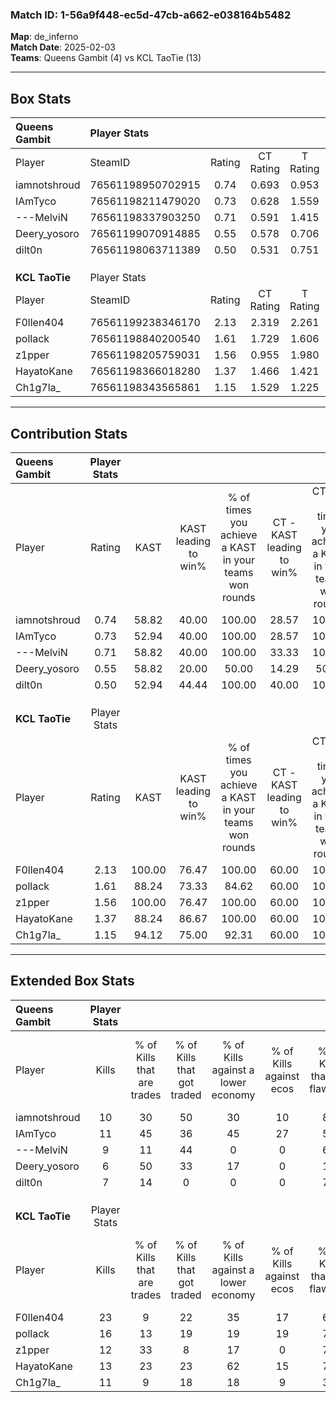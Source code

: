 ### Match ID: 1-56a9f448-ec5d-47cb-a662-e038164b5482  
**Map**: de_inferno  
**Match Date**: 2025-02-03  
**Teams**: Queens Gambit (4) vs KCL TaoTie (13)  

---  

## Box Stats  

| **Queens Gambit** | Player Stats      |        |           |          |        |       |       |         |        |      |     |
| :- | :- | :-: | :-: | :-: | :-: | :-: | :-: | :-: | :-: | :-: | :-: |
| Player            | SteamID           | Rating | CT Rating | T Rating |  KAST  |  ADR  | Kills | Assists | Deaths | K/D  | HS% |
| iamnotshroud      | 76561198950702915 |  0.74  |   0.693   |  0.953   | 58.82  | 61.8  |  10   |    2    |   15   | 0.67 | 30  |
| IAmTyco           | 76561198211479020 |  0.73  |   0.628   |  1.559   | 52.94  | 64.9  |  11   |    3    |   16   | 0.69 | 63  |
| ---MelviN         | 76561198337903250 |  0.71  |   0.591   |  1.415   | 58.82  | 56.6  |   9   |    3    |   14   | 0.64 | 22  |
| Deery_yosoro      | 76561199070914885 |  0.55  |   0.578   |  0.706   | 58.82  | 52.3  |   6   |    4    |   14   | 0.43 | 33  |
| dilt0n            | 76561198063711389 |  0.50  |   0.531   |  0.751   | 52.94  | 58.7  |   7   |    2    |   16   | 0.44 | 57  |
|                   |                   |        |           |          |        |       |       |         |        |      |     |
|                   |                   |        |           |          |        |       |       |         |        |      |     |
|                   |                   |        |           |          |        |       |       |         |        |      |     |
| **KCL TaoTie**    | Player Stats      |        |           |          |        |       |       |         |        |      |     |
| Player            | SteamID           | Rating | CT Rating | T Rating |  KAST  |  ADR  | Kills | Assists | Deaths | K/D  | HS% |
| F0llen404         | 76561199238346170 |  2.13  |   2.319   |  2.261   | 100.00 | 133.8 |  23   |   10    |   10   | 2.30 | 47  |
| pollack           | 76561198840200540 |  1.61  |   1.729   |  1.606   | 88.24  | 104.1 |  16   |    7    |   9    | 1.78 | 75  |
| z1pper            | 76561198205759031 |  1.56  |   0.955   |  1.980   | 100.00 | 83.8  |  12   |    8    |   5    | 2.40 | 58  |
| HayatoKane        | 76561198366018280 |  1.37  |   1.466   |  1.421   | 88.24  | 68.9  |  13   |    6    |   8    | 1.63 | 53  |
| Ch1g7la_          | 76561198343565861 |  1.15  |   1.529   |  1.225   | 94.12  | 53.7  |  11   |    2    |   11   | 1.00 | 36  |
---  

## Contribution Stats  

| **Queens Gambit** | Player Stats |        |                      |                                                        |                           |                                                             |                          |                                                            |
| :- | :-: | :-: | :-: | :-: | :-: | :-: | :-: | :-: |
| Player            |    Rating    |  KAST  | KAST leading to win% | % of times you achieve a KAST in your teams won rounds | CT - KAST leading to win% | CT - % of times you achieve a KAST in your teams won rounds | T - KAST leading to win% | T - % of times you achieve a KAST in your teams won rounds |
| iamnotshroud      |     0.74     | 58.82  |        40.00         |                         100.00                         |           28.57           |                           100.00                            |          66.67           |                           100.00                           |
| IAmTyco           |     0.73     | 52.94  |        40.00         |                         100.00                         |           28.57           |                           100.00                            |          66.67           |                           100.00                           |
| ---MelviN         |     0.71     | 58.82  |        40.00         |                         100.00                         |           33.33           |                           100.00                            |          50.00           |                           100.00                           |
| Deery_yosoro      |     0.55     | 58.82  |        20.00         |                         50.00                          |           14.29           |                            50.00                            |          33.33           |                           50.00                            |
| dilt0n            |     0.50     | 52.94  |        44.44         |                         100.00                         |           40.00           |                           100.00                            |          50.00           |                           100.00                           |
|                   |              |        |                      |                                                        |                           |                                                             |                          |                                                            |
|                   |              |        |                      |                                                        |                           |                                                             |                          |                                                            |
|                   |              |        |                      |                                                        |                           |                                                             |                          |                                                            |
| **KCL TaoTie**    | Player Stats |        |                      |                                                        |                           |                                                             |                          |                                                            |
| Player            |    Rating    |  KAST  | KAST leading to win% | % of times you achieve a KAST in your teams won rounds | CT - KAST leading to win% | CT - % of times you achieve a KAST in your teams won rounds | T - KAST leading to win% | T - % of times you achieve a KAST in your teams won rounds |
| F0llen404         |     2.13     | 100.00 |        76.47         |                         100.00                         |           60.00           |                           100.00                            |          83.33           |                           100.00                           |
| pollack           |     1.61     | 88.24  |        73.33         |                         84.62                          |           60.00           |                           100.00                            |          80.00           |                           80.00                            |
| z1pper            |     1.56     | 100.00 |        76.47         |                         100.00                         |           60.00           |                           100.00                            |          83.33           |                           100.00                           |
| HayatoKane        |     1.37     | 88.24  |        86.67         |                         100.00                         |           60.00           |                           100.00                            |          100.00          |                           100.00                           |
| Ch1g7la_          |     1.15     | 94.12  |        75.00         |                         92.31                          |           60.00           |                           100.00                            |          81.82           |                           90.00                            |
---  

## Extended Box Stats  

| **Queens Gambit** | Player Stats |                            |                            |                                    |                         |                              |                                 |        |                             |                                     |                          |                               |                            |
| :- | :-: | :-: | :-: | :-: | :-: | :-: | :-: | :-: | :-: | :-: | :-: | :-: | :-: |
| Player            |    Kills     | % of Kills that are trades | % of Kills that got traded | % of Kills against a lower economy | % of Kills against ecos | % of Kills that are flawless | % of Kills that are close duels | Deaths | % of Deaths that get traded | % of Deaths against a lower economy | % of Deaths against ecos | % of Deaths that are flawless | % of Deaths that are close |
| iamnotshroud      |      10      |             30             |             50             |                 30                 |           10            |              80              |                0                |   15   |              7              |                  7                  |            7             |              73               |             0              |
| IAmTyco           |      11      |             45             |             36             |                 45                 |           27            |              55              |                9                |   16   |             25              |                 13                  |            6             |              69               |             6              |
| ---MelviN         |      9       |             11             |             44             |                 0                  |            0            |              67              |                0                |   14   |             29              |                 14                  |            7             |              79               |             7              |
| Deery_yosoro      |      6       |             50             |             33             |                 17                 |            0            |              17              |                0                |   14   |             14              |                 14                  |            7             |              64               |             0              |
| dilt0n            |      7       |             14             |             0              |                 0                  |            0            |              71              |               29                |   16   |             19              |                  6                  |            6             |              50               |             13             |
|                   |              |                            |                            |                                    |                         |                              |                                 |        |                             |                                     |                          |                               |                            |
|                   |              |                            |                            |                                    |                         |                              |                                 |        |                             |                                     |                          |                               |                            |
|                   |              |                            |                            |                                    |                         |                              |                                 |        |                             |                                     |                          |                               |                            |
| **KCL TaoTie**    | Player Stats |                            |                            |                                    |                         |                              |                                 |        |                             |                                     |                          |                               |                            |
| Player            |    Kills     | % of Kills that are trades | % of Kills that got traded | % of Kills against a lower economy | % of Kills against ecos | % of Kills that are flawless | % of Kills that are close duels | Deaths | % of Deaths that get traded | % of Deaths against a lower economy | % of Deaths against ecos | % of Deaths that are flawless | % of Deaths that are close |
| F0llen404         |      23      |             9              |             22             |                 35                 |           17            |              65              |                9                |   10   |             40              |                 20                  |            0             |              40               |             0              |
| pollack           |      16      |             13             |             19             |                 19                 |           19            |              75              |                6                |   9    |             11              |                 33                  |            11            |              44               |             22             |
| z1pper            |      12      |             33             |             8              |                 17                 |            0            |              75              |                0                |   5    |             60              |                  0                  |            0             |              60               |             20             |
| HayatoKane        |      13      |             23             |             23             |                 62                 |           15            |              77              |                0                |   8    |             25              |                  0                  |            0             |              88               |             0              |
| Ch1g7la_          |      11      |             9              |             18             |                 18                 |            9            |              36              |                9                |   11   |             45              |                 36                  |            9             |              73               |             0              |
